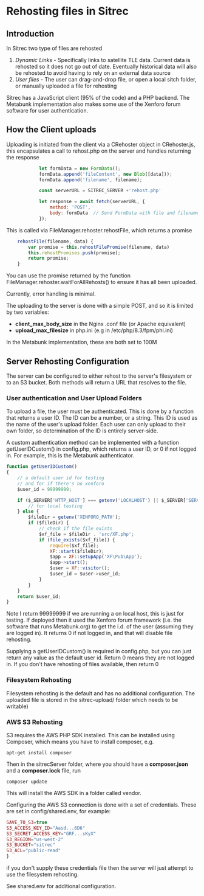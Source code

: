 # Rehosting files in Sitrec

## Introduction

In Sitrec two type of files are rehosted

1. *Dynamic Links* - Specifically links to satellite TLE data. Current data is rehosted so it does not go out of date. Eventually historical data will also be rehosted to avoid having to rely on an external data source
2. *User files* - The user can drag-and-drop file, or open a local sitch folder, or manually uploaded a file for rehosting

Sitrec has a JavaScript client (95% of the code) and a PHP backend. The Metabunk implementation also makes some use of the Xenforo forum software for user authentication. 

## How the Client uploads

Uploading is initiated from the client via a CRehoster object in CRehoster.js, this encapsulates a call to rehost.php on the server and handles returning the response

```javascript
            let formData = new FormData();
            formData.append('fileContent', new Blob([data]));
            formData.append('filename', filename);

            const serverURL = SITREC_SERVER +'rehost.php'

            let response = await fetch(serverURL, {
                method: 'POST',
                body: formData  // Send FormData with file and filename
            });
```

This is called via FileManager.rehoster.rehostFile, which returns a promise
```javascript
    rehostFile(filename, data) {
        var promise = this.rehostFilePromise(filename, data)
        this.rehostPromises.push(promise);
        return promise;
    }
```

You can use the promise returned by the function FileManager.rehoster.waitForAllRehosts() to ensure it has all been uploaded. 

Currently, error handling is minimal.


The uploading to the server is done with a simple POST, and so it is limited by two variables:
 - **client_max_body_size** in the Nginx .conf file (or Apache equivalent)
 - **upload_max_filesize** in php.ini (e.g in /etc/php/8.3/fpm/phi.ini)

In the Metabunk implementation, these are both set to 100M

## Server Rehosting Configuration

The server can be configured to either rehost to the server's filesystem or to an S3 bucket. Both methods will return a URL that resolves to the file. 


### User authentication and User Upload Folders

To upload a file, the user must be authenticated. This is done by a function that returns a user ID. The ID can be a number, or a string. This ID is used as the name of the user's upload folder. Each user can only upload to their own folder, so determination of the ID is entirely server-side. 

A custom authentication method can be implemented with a function getUserIDCustom() in config.php, which returns a user ID, or 0 if not logged in. For example, this is the Metabunk authenticator. 
```javascript
function getUserIDCustom()
{
    // a default user id for testing
    // and for if there's no xenforo
    $user_id = 99999999;

    if ($_SERVER['HTTP_HOST'] === getenv('LOCALHOST') || $_SERVER['SERVER_NAME'] === getenv('LOCALHOST')) {
        // for local testing
    } else {
        $fileDir = getenv('XENFORO_PATH');
        if ($fileDir) {
            // check if the file exists
            $xf_file = $fileDir . 'src/XF.php';
            if (file_exists($xf_file)) {
                require($xf_file);
                XF::start($fileDir);
                $app = XF::setupApp('XF\Pub\App');
                $app->start();
                $user = XF::visitor();
                $user_id = $user->user_id;
            }
        }
    }
    return $user_id;
}
```
Note I return 99999999 if we are running a on local host, this is just for testing. If deployed then it used the Xenforo forum framework (i.e. the software that runs Metabunk.org) to get the i.d. of the user (assuming they are logged in). It returns 0 if not logged in, and that will disable file rehosting. 

Supplying a getUserIDCustom() is required in config.php, but you can just return any value as the default user id. Return 0 means they are not logged in. If you don't have rehosting of files available, then return 0

### Filesystem Rehosting

Filesystem rehosting is the default and has no additional configuration. The uploaded file is stored in the sitrec-upload/<UserID> folder which needs to be writable)

### AWS S3 Rehosting

S3 requires the AWS PHP SDK installed. This can be installed using Composer, which means you have to install composer, e.g.
```shell
apt-get install composer
```

Then in the sitrecServer folder, where you should have a **composer.json** and a **composer.lock** file, run 
```shell
composer update
```
This will install the AWS SDK in a folder called vendor. 

Configuring the AWS S3 connection is done with a set of credentials. These are set in config/shared.env, for example:

```php
SAVE_TO_S3=true
S3_ACCESS_KEY_ID="Aasd...6D6"
S3_SECRET_ACCESS_KEY="GRF...sKyX"
S3_REGION="us-west-2"
S3_BUCKET="sitrec"
S3_ACL="public-read"
}
```
if you don't supply these credentials file then the server will just attempt to use the filesystem rehosting.

See shared.env for additional configuration.
